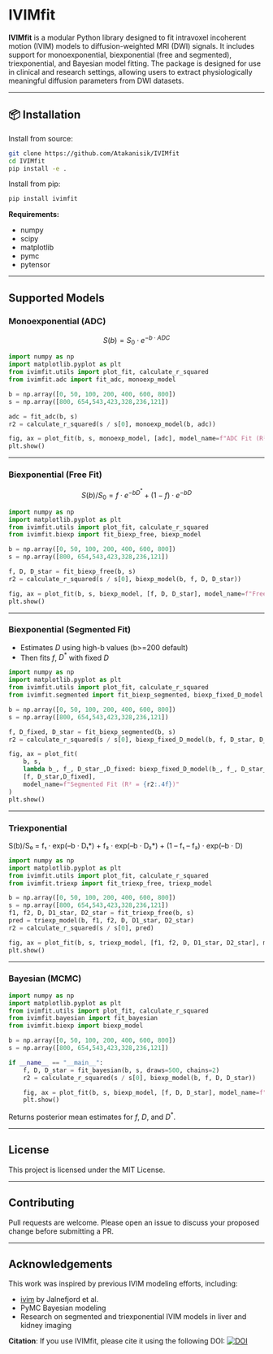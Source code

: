 # IVIMfit

**IVIMfit** is a modular Python library designed to fit intravoxel incoherent motion (IVIM) models to diffusion-weighted MRI (DWI) signals. It includes support for monoexponential, biexponential (free and segmented), triexponential, and Bayesian model fitting. The package is designed for use in clinical and research settings, allowing users to extract physiologically meaningful diffusion parameters from DWI datasets.

---

## 📦 Installation

Install from source:

```bash
git clone https://github.com/Atakanisik/IVIMfit
cd IVIMfit
pip install -e .
```
Install from pip:

```bash
pip install ivimfit
```
**Requirements:**

- numpy  
- scipy  
- matplotlib  
- pymc  
- pytensor  


---

##  Supported Models

###  Monoexponential (ADC)

$$ S(b) = S_0 \cdot e^{-b \cdot ADC} $$

```python
import numpy as np
import matplotlib.pyplot as plt
from ivimfit.utils import plot_fit, calculate_r_squared
from ivimfit.adc import fit_adc, monoexp_model

b = np.array([0, 50, 100, 200, 400, 600, 800])
s = np.array([800, 654,543,423,328,236,121])

adc = fit_adc(b, s)
r2 = calculate_r_squared(s / s[0], monoexp_model(b, adc))

fig, ax = plot_fit(b, s, monoexp_model, [adc], model_name=f"ADC Fit (R² = {r2:.4f})")
plt.show()
```

---

###  Biexponential (Free Fit)

$$ S(b)/S_0 = f \cdot e^{-b D^*} + (1-f) \cdot e^{-b D} $$

```python
import numpy as np
import matplotlib.pyplot as plt
from ivimfit.utils import plot_fit, calculate_r_squared
from ivimfit.biexp import fit_biexp_free, biexp_model

b = np.array([0, 50, 100, 200, 400, 600, 800])
s = np.array([800, 654,543,423,328,236,121])

f, D, D_star = fit_biexp_free(b, s)
r2 = calculate_r_squared(s / s[0], biexp_model(b, f, D, D_star))

fig, ax = plot_fit(b, s, biexp_model, [f, D, D_star], model_name=f"Free Fit (R² = {r2:.4f})")
plt.show()
```

---

###  Biexponential (Segmented Fit)

- Estimates $D$ using high-b values (b>=200 default) 
- Then fits $f$, $D^*$ with fixed $D$

```python
import numpy as np
import matplotlib.pyplot as plt
from ivimfit.utils import plot_fit, calculate_r_squared
from ivimfit.segmented import fit_biexp_segmented, biexp_fixed_D_model

b = np.array([0, 50, 100, 200, 400, 600, 800])
s = np.array([800, 654,543,423,328,236,121])

f, D_fixed, D_star = fit_biexp_segmented(b, s)
r2 = calculate_r_squared(s / s[0], biexp_fixed_D_model(b, f, D_star, D_fixed))

fig, ax = plot_fit(
    b, s,
    lambda b_, f_, D_star_,D_fixed: biexp_fixed_D_model(b_, f_, D_star_, D_fixed),
    [f, D_star,D_fixed],
    model_name=f"Segmented Fit (R² = {r2:.4f})"
)
plt.show()
```

---

###  Triexponential

S(b)/S₀ = f₁ · exp(–b · D₁*) + f₂ · exp(–b · D₂*) + (1 – f₁ – f₂) · exp(–b · D)

```python
import numpy as np
import matplotlib.pyplot as plt
from ivimfit.utils import plot_fit, calculate_r_squared
from ivimfit.triexp import fit_triexp_free, triexp_model

b = np.array([0, 50, 100, 200, 400, 600, 800])
s = np.array([800, 654,543,423,328,236,121])
f1, f2, D, D1_star, D2_star = fit_triexp_free(b, s)
pred = triexp_model(b, f1, f2, D, D1_star, D2_star)
r2 = calculate_r_squared(s / s[0], pred)

fig, ax = plot_fit(b, s, triexp_model, [f1, f2, D, D1_star, D2_star], model_name=f"Tri-exponential Fit (R² = {r2:.4f})")
plt.show()
```

---

###  Bayesian (MCMC)

```python
import numpy as np
import matplotlib.pyplot as plt
from ivimfit.utils import plot_fit, calculate_r_squared
from ivimfit.bayesian import fit_bayesian
from ivimfit.biexp import biexp_model

b = np.array([0, 50, 100, 200, 400, 600, 800])
s = np.array([800, 654,543,423,328,236,121])

if __name__ == "__main__":
    f, D, D_star = fit_bayesian(b, s, draws=500, chains=2)
    r2 = calculate_r_squared(s / s[0], biexp_model(b, f, D, D_star))

    fig, ax = plot_fit(b, s, biexp_model, [f, D, D_star], model_name=f"Bayesian Fit (R² = {r2:.4f})")
    plt.show()
```

Returns posterior mean estimates for $f$, $D$, and $D^*$.

---



##  License

This project is licensed under the MIT License.

---

##  Contributing

Pull requests are welcome. Please open an issue to discuss your proposed change before submitting a PR.

---

##  Acknowledgements

This work was inspired by previous IVIM modeling efforts, including:

- [ivim](https://github.com/oscarjalnefjord/ivim) by Jalnefjord et al.  
- PyMC Bayesian modeling  
- Research on segmented and triexponential IVIM models in liver and kidney imaging

**Citation**: If you use IVIMfit, please cite it using the following DOI:
[![DOI](https://zenodo.org/badge/1000868128.svg)](https://doi.org/10.5281/zenodo.15656115)